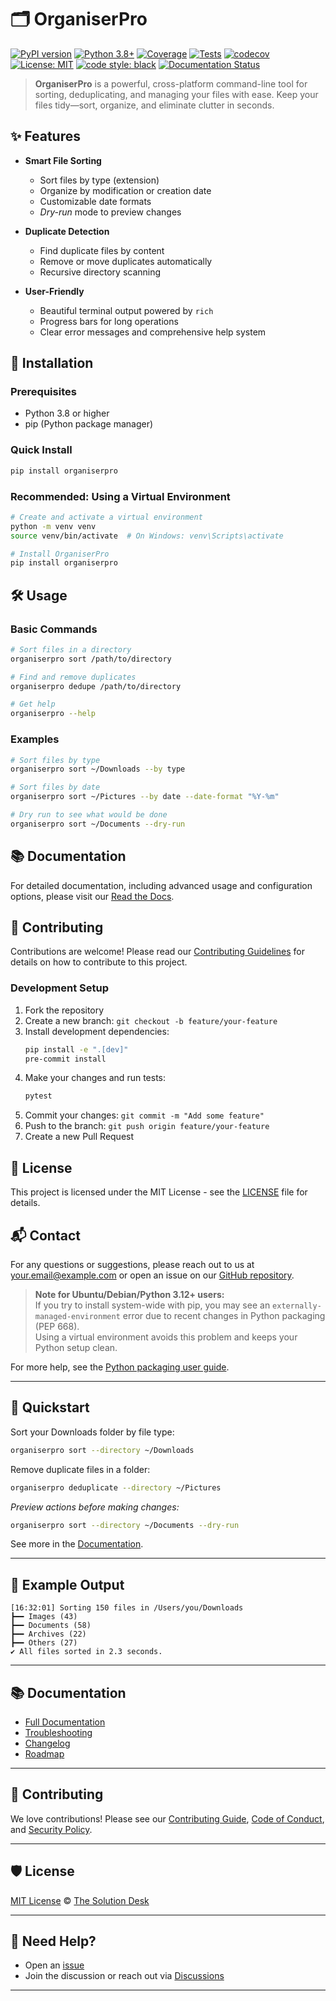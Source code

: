 # 🗂️ OrganiserPro

[![PyPI version](https://img.shields.io/pypi/v/organiserpro.svg)](https://pypi.org/project/organiserpro/)
[![Python 3.8+](https://img.shields.io/badge/python-3.8+-blue)](https://www.python.org/downloads/)
[![Coverage](https://img.shields.io/badge/coverage-71%25-brightgreen)](https://codecov.io/gh/the-solution-desk/OrganiserPro)
[![Tests](https://github.com/the-solution-desk/OrganiserPro/actions/workflows/ci.yml/badge.svg)](https://github.com/the-solution-desk/OrganiserPro/actions/workflows/ci.yml)
[![codecov](https://codecov.io/gh/the-solution-desk/OrganiserPro/branch/main/graph/badge.svg)](https://codecov.io/gh/the-solution-desk/OrganiserPro)
[![License: MIT](https://img.shields.io/badge/License-MIT-yellow.svg)](https://opensource.org/licenses/MIT)
[![code style: black](https://img.shields.io/badge/code%20style-black-000000.svg)](https://github.com/psf/black)
[![Documentation Status](https://readthedocs.org/projects/organiserpro/badge/?version=latest)](https://organiserpro.readthedocs.io/en/latest/?badge=latest)

> **OrganiserPro** is a powerful, cross-platform command-line tool for sorting, deduplicating, and managing your files with ease. Keep your files tidy—sort, organize, and eliminate clutter in seconds.

## ✨ Features

- **Smart File Sorting**
  - Sort files by type (extension)
  - Organize by modification or creation date
  - Customizable date formats
  - *Dry-run* mode to preview changes

- **Duplicate Detection**
  - Find duplicate files by content
  - Remove or move duplicates automatically
  - Recursive directory scanning

- **User-Friendly**
  - Beautiful terminal output powered by `rich`
  - Progress bars for long operations
  - Clear error messages and comprehensive help system

## 🚀 Installation

### Prerequisites
- Python 3.8 or higher
- pip (Python package manager)

### Quick Install

```bash
pip install organiserpro
```

### Recommended: Using a Virtual Environment

```bash
# Create and activate a virtual environment
python -m venv venv
source venv/bin/activate  # On Windows: venv\Scripts\activate

# Install OrganiserPro
pip install organiserpro
```

## 🛠️ Usage

### Basic Commands

```bash
# Sort files in a directory
organiserpro sort /path/to/directory

# Find and remove duplicates
organiserpro dedupe /path/to/directory

# Get help
organiserpro --help
```

### Examples

```bash
# Sort files by type
organiserpro sort ~/Downloads --by type

# Sort files by date
organiserpro sort ~/Pictures --by date --date-format "%Y-%m"

# Dry run to see what would be done
organiserpro sort ~/Documents --dry-run
```

## 📚 Documentation

For detailed documentation, including advanced usage and configuration options, please visit our [Read the Docs](https://organiserpro.readthedocs.io/).

## 🤝 Contributing

Contributions are welcome! Please read our [Contributing Guidelines](CONTRIBUTING.md) for details on how to contribute to this project.

### Development Setup

1. Fork the repository
2. Create a new branch: `git checkout -b feature/your-feature`
3. Install development dependencies:
   ```bash
   pip install -e ".[dev]"
   pre-commit install
   ```
4. Make your changes and run tests:
   ```bash
   pytest
   ```
5. Commit your changes: `git commit -m "Add some feature"`
6. Push to the branch: `git push origin feature/your-feature`
7. Create a new Pull Request

## 📄 License

This project is licensed under the MIT License - see the [LICENSE](LICENSE) file for details.

## 📬 Contact

For any questions or suggestions, please reach out to us at [your.email@example.com](mailto:your.email@example.com) or open an issue on our [GitHub repository](https://github.com/the-solution-desk/organiserpro).

> **Note for Ubuntu/Debian/Python 3.12+ users:**  
> If you try to install system-wide with pip, you may see an `externally-managed-environment` error due to recent changes in Python packaging (PEP 668).  
> Using a virtual environment avoids this problem and keeps your Python setup clean.

For more help, see the [Python packaging user guide](https://packaging.python.org/tutorials/installing-packages/).

---

## 🏁 Quickstart

Sort your Downloads folder by file type:

```bash
organiserpro sort --directory ~/Downloads
```

Remove duplicate files in a folder:

```bash
organiserpro deduplicate --directory ~/Pictures
```

*Preview actions before making changes:*

```bash
organiserpro sort --directory ~/Documents --dry-run
```

See more in the [Documentation](https://organiserpro.readthedocs.io/en/latest/).

---

## 📸 Example Output

```
[16:32:01] Sorting 150 files in /Users/you/Downloads
┣━━ Images (43)
┣━━ Documents (58)
┣━━ Archives (22)
┣━━ Others (27)
✔ All files sorted in 2.3 seconds.
```
---

## 📚 Documentation

- [Full Documentation](https://organiserpro.readthedocs.io/en/latest/)
- [Troubleshooting](TROUBLESHOOTING.md)
- [Changelog](CHANGELOG.md)
- [Roadmap](ROADMAP.md)

---

## 🤝 Contributing

We love contributions! Please see our [Contributing Guide](CONTRIBUTING.md), [Code of Conduct](CODE_OF_CONDUCT.md), and [Security Policy](SECURITY.md).

---

## 🛡 License

[MIT License](LICENSE) © [The Solution Desk](https://github.com/the-solution-desk)

---

## 💬 Need Help?

- Open an [issue](https://github.com/the-solution-desk/organiserpro/issues)
- Join the discussion or reach out via [Discussions](https://github.com/the-solution-desk/organiserpro/discussions)

---
